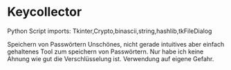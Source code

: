 Keycollector
============
Python Script
imports: Tkinter,Crypto,binascii,string,hashlib,tkFileDialog

Speichern von Passwörtern
Unschönes, nicht gerade intuitives aber einfach gehaltenes Tool zum speichern von Passwörtern.
Nur habe ich keine Ahnung wie gut die Verschlüsselung ist.
Verwendung auf eigene Gefahr.
